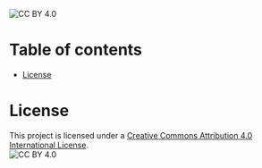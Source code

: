 ![CC BY 4.0](https://img.shields.io/badge/License-CC%20BY%204.0-lightgrey.svg)
# Table of contents
* [License](#License)

# License
This project is licensed under a [Creative Commons Attribution 4.0 International License](http://creativecommons.org/licenses/by/4.0/).  
![CC BY 4.0](https://i.creativecommons.org/l/by/4.0/88x31.png)


